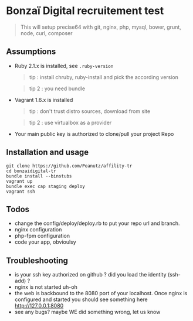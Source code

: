 # Bonzaï Digital recruitement test

  > This will setup precise64 with git, nginx, php, mysql, bower, grunt, node, curl, composer

## Assumptions

* Ruby 2.1.x is installed, see `.ruby-version`

  > tip : install chruby, ruby-install and pick the according version
  
  > tip 2 : you need bundle

* Vagrant 1.6.x is installed

  > tip : don't trust distro sources, download from site
  
  > tip 2 : use virtualbox as a provider

* Your main public key is authorized to clone/pull your project Repo

## Installation and usage

```
git clone https://github.com/Peanutz/affility-tr
cd bonzaidigital-tr
bundle install --binstubs
vagrant up
bundle exec cap staging deploy
vagrant ssh
```

## Todos

* change the config/deploy/deploy.rb to put your repo url and branch.
* nginx configuration
* php-fpm configuration
* code your app, obvioulsy

## Troubleshooting

* is your ssh key authorized on github ? did you load the identity (ssh-add) ?
* nginx is not started uh-oh
* the web is backbound to the 8080 port of your localhost. Once nginx is configured and started you should see something here http://127.0.0.1:8080
* see any bugs? maybe WE did something wrong, let us know
